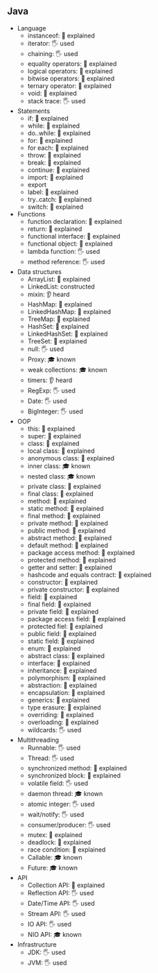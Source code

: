 ## Java

- Language
  - instanceof: 🙋 explained
  - iterator: 🖐️ used
  - chaining: 🖐️ used
  - equality operators: 🙋 explained
  - logical operators: 🙋 explained
  - bitwise operators: 🙋 explained
  - ternary operator: 🙋 explained
  - void: 🙋 explained
  - stack trace: 🖐️ used
- Statements
  - if: 🙋 explained
  - while: 🙋 explained
  - do..while: 🙋 explained
  - for: 🙋 explained
  - for each: 🙋 explained
  - throw: 🙋 explained
  - break: 🙋 explained
  - continue: 🙋 explained
  - import: 🙋 explained
  - export
  - label: 🙋 explained
  - try..catch: 🙋 explained
  - switch: 🙋 explained
- Functions
  - function declaration: 🙋 explained
  - return: 🙋 explained
  - functional interface: 🙋 explained
  - functional object: 🙋 explained
  - lambda function: 🖐️ used
  - method reference: 🖐️ used
- Data structures
  - ArrayList: 🙋 explained
  - LinkedList: constructed
  - mixin: 👂 heard
  - HashMap: 🙋 explained
  - LinkedHashMap: 🙋 explained
  - TreeMap: 🙋 explained
  - HashSet: 🙋 explained
  - LinkedHashSet: 🙋 explained
  - TreeSet: 🙋 explained
  - null: 🖐️ used
  - Proxy: 🎓 known
  - weak collections: 🎓 known
  - timers: 👂 heard
  - RegExp: 🖐️ used
  - Date: 🖐️ used
  - BigInteger: 🖐️ used
- OOP
  - this: 🙋 explained
  - super: 🙋 explained
  - class: 🙋 explained
  - local class: 🙋 explained
  - anonymous class: 🙋 explained
  - inner class: 🎓 known
  - nested class: 🎓 known
  - private class: 🙋 explained
  - final class: 🙋 explained
  - method: 🙋 explained
  - static method: 🙋 explained
  - final method: 🙋 explained
  - private method: 🙋 explained
  - public method: 🙋 explained
  - abstract method: 🙋 explained
  - default method: 🙋 explained
  - package access method: 🙋 explained
  - protected method: 🙋 explained
  - getter and setter: 🙋 explained
  - hashcode and equals contract: 🙋 explained
  - constructor: 🙋 explained
  - private constructor: 🙋 explained
  - field: 🙋 explained
  - final field: 🙋 explained
  - private field: 🙋 explained
  - package access field: 🙋 explained
  - protected fiel: 🙋 explained
  - public field: 🙋 explained
  - static field: 🙋 explained
  - enum: 🙋 explained
  - abstract class: 🙋 explained
  - interface: 🙋 explained
  - inheritance: 🙋 explained
  - polymorphism: 🙋 explained
  - abstraction: 🙋 explained
  - encapsulation: 🙋 explained
  - generics: 🙋 explained
  - type erasure: 🙋 explained
  - overriding: 🙋 explained
  - overloading: 🙋 explained
  - wildcards: 🖐️ used
- Multithreading
  - Runnable: 🖐️ used
  - Thread: 🖐️ used
  - synchronized method: 🙋 explained
  - synchronized block: 🙋 explained
  - volatile field: 🖐️ used
  - daemon thread: 🎓 known
  - atomic integer: 🖐️ used
  - wait/notify: 🖐️ used
  - consumer/producer: 🖐️ used
  - mutex: 🙋 explained
  - deadlock: 🙋 explained
  - race condition: 🙋 explained
  - Callable: 🎓 known
  - Future: 🎓 known
- API
  - Collection API: 🙋 explained
  - Reflection API: 🖐️ used
  - Date/Time API: 🖐️ used
  - Stream API: 🖐️ used
  - IO API: 🖐️ used
  - NIO API: 🎓 known
- Infrastructure
  - JDK: 🖐️ used
  - JVM: 🖐️ used